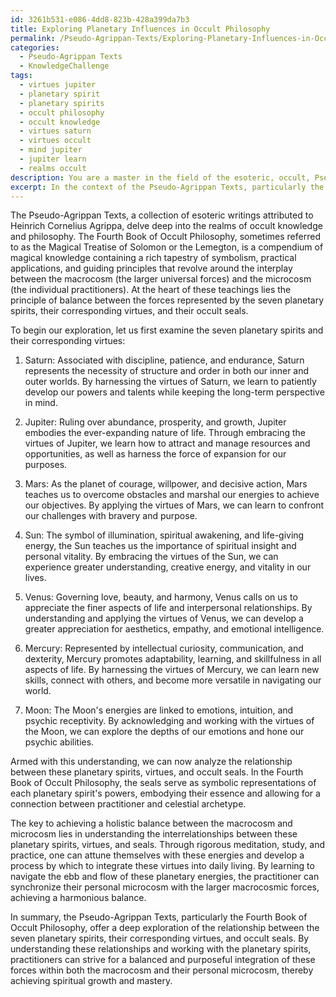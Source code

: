 ```yaml
---
id: 3261b531-e086-4dd8-823b-428a399da7b3
title: Exploring Planetary Influences in Occult Philosophy
permalink: /Pseudo-Agrippan-Texts/Exploring-Planetary-Influences-in-Occult-Philosophy/
categories:
  - Pseudo-Agrippan Texts
  - KnowledgeChallenge
tags:
  - virtues jupiter
  - planetary spirit
  - planetary spirits
  - occult philosophy
  - occult knowledge
  - virtues saturn
  - virtues occult
  - mind jupiter
  - jupiter learn
  - realms occult
description: You are a master in the field of the esoteric, occult, Pseudo-Agrippan Texts and Education. You are a writer of tests, challenges, books and deep knowledge on Pseudo-Agrippan Texts for initiates and students to gain deep insights and understanding from. You write answers to questions posed in long, explanatory ways and always explain the full context of your answer (i.e., related concepts, formulas, examples, or history), as well as the step-by-step thinking process you take to answer the challenges. Be rigorous and thorough, and summarize the key themes, ideas, and conclusions at the end.
excerpt: In the context of the Pseudo-Agrippan Texts, particularly the Fourth Book of Occult Philosophy, explore and analyze the relationship between the seven planetary spirits, their corresponding virtues, and occult seals, and synthesize how their interwoven presence therein may illuminate a path toward achieving a purposeful and holistic balance between the macrocosm and microcosm.
---
```

The Pseudo-Agrippan Texts, a collection of esoteric writings attributed to Heinrich Cornelius Agrippa, delve deep into the realms of occult knowledge and philosophy. The Fourth Book of Occult Philosophy, sometimes referred to as the Magical Treatise of Solomon or the Lemegton, is a compendium of magical knowledge containing a rich tapestry of symbolism, practical applications, and guiding principles that revolve around the interplay between the macrocosm (the larger universal forces) and the microcosm (the individual practitioners). At the heart of these teachings lies the principle of balance between the forces represented by the seven planetary spirits, their corresponding virtues, and their occult seals. 

To begin our exploration, let us first examine the seven planetary spirits and their corresponding virtues:

1. Saturn: Associated with discipline, patience, and endurance, Saturn represents the necessity of structure and order in both our inner and outer worlds. By harnessing the virtues of Saturn, we learn to patiently develop our powers and talents while keeping the long-term perspective in mind.

2. Jupiter: Ruling over abundance, prosperity, and growth, Jupiter embodies the ever-expanding nature of life. Through embracing the virtues of Jupiter, we learn how to attract and manage resources and opportunities, as well as harness the force of expansion for our purposes.

3. Mars: As the planet of courage, willpower, and decisive action, Mars teaches us to overcome obstacles and marshal our energies to achieve our objectives. By applying the virtues of Mars, we can learn to confront our challenges with bravery and purpose.

4. Sun: The symbol of illumination, spiritual awakening, and life-giving energy, the Sun teaches us the importance of spiritual insight and personal vitality. By embracing the virtues of the Sun, we can experience greater understanding, creative energy, and vitality in our lives.

5. Venus: Governing love, beauty, and harmony, Venus calls on us to appreciate the finer aspects of life and interpersonal relationships. By understanding and applying the virtues of Venus, we can develop a greater appreciation for aesthetics, empathy, and emotional intelligence.

6. Mercury: Represented by intellectual curiosity, communication, and dexterity, Mercury promotes adaptability, learning, and skillfulness in all aspects of life. By harnessing the virtues of Mercury, we can learn new skills, connect with others, and become more versatile in navigating our world.

7. Moon: The Moon's energies are linked to emotions, intuition, and psychic receptivity. By acknowledging and working with the virtues of the Moon, we can explore the depths of our emotions and hone our psychic abilities.

Armed with this understanding, we can now analyze the relationship between these planetary spirits, virtues, and occult seals. In the Fourth Book of Occult Philosophy, the seals serve as symbolic representations of each planetary spirit's powers, embodying their essence and allowing for a connection between practitioner and celestial archetype.

The key to achieving a holistic balance between the macrocosm and microcosm lies in understanding the interrelationships between these planetary spirits, virtues, and seals. Through rigorous meditation, study, and practice, one can attune themselves with these energies and develop a process by which to integrate these virtues into daily living. By learning to navigate the ebb and flow of these planetary energies, the practitioner can synchronize their personal microcosm with the larger macrocosmic forces, achieving a harmonious balance.

In summary, the Pseudo-Agrippan Texts, particularly the Fourth Book of Occult Philosophy, offer a deep exploration of the relationship between the seven planetary spirits, their corresponding virtues, and occult seals. By understanding these relationships and working with the planetary spirits, practitioners can strive for a balanced and purposeful integration of these forces within both the macrocosm and their personal microcosm, thereby achieving spiritual growth and mastery.
